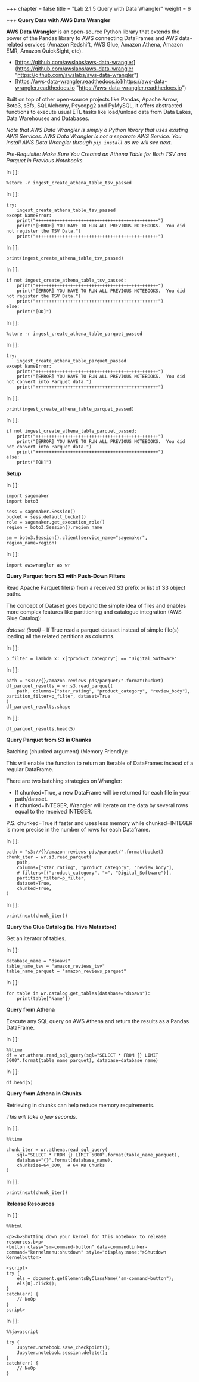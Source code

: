 +++
chapter = false
title = "Lab 2.1.5 Query with Data Wrangler"
weight = 6

+++
**Query Data with AWS Data Wrangler**

**AWS Data Wrangler** is an open-source Python library that extends the power of the Pandas library to AWS connecting DataFrames and AWS data-related services (Amazon Redshift, AWS Glue, Amazon Athena, Amazon EMR, Amazon QuickSight, etc).

* [https://github.com/awslabs/aws-data-wrangler](https://github.com/awslabs/aws-data-wrangler "https://github.com/awslabs/aws-data-wrangler")
* [https://aws-data-wrangler.readthedocs.io](https://aws-data-wrangler.readthedocs.io "https://aws-data-wrangler.readthedocs.io")

Built on top of other open-source projects like Pandas, Apache Arrow, Boto3, s3fs, SQLAlchemy, Psycopg2 and PyMySQL, it offers abstracted functions to execute usual ETL tasks like load/unload data from Data Lakes, Data Warehouses and Databases.

_Note that AWS Data Wrangler is simply a Python library that uses existing AWS Services. AWS Data Wrangler is not a separate AWS Service. You install AWS Data Wrangler through `pip install` as we will see next._

_Pre-Requisite: Make Sure You Created an Athena Table for Both TSV and Parquet in Previous Notebooks_

In \[ \]:

    %store -r ingest_create_athena_table_tsv_passed

In \[ \]:

    try:
        ingest_create_athena_table_tsv_passed
    except NameError:
        print("++++++++++++++++++++++++++++++++++++++++++++++")
        print("[ERROR] YOU HAVE TO RUN ALL PREVIOUS NOTEBOOKS.  You did not register the TSV Data.")
        print("++++++++++++++++++++++++++++++++++++++++++++++")

In \[ \]:

    print(ingest_create_athena_table_tsv_passed)

In \[ \]:

    if not ingest_create_athena_table_tsv_passed:
        print("++++++++++++++++++++++++++++++++++++++++++++++")
        print("[ERROR] YOU HAVE TO RUN ALL PREVIOUS NOTEBOOKS.  You did not register the TSV Data.")
        print("++++++++++++++++++++++++++++++++++++++++++++++")
    else:
        print("[OK]")

In \[ \]:

    %store -r ingest_create_athena_table_parquet_passed

In \[ \]:

    try:
        ingest_create_athena_table_parquet_passed
    except NameError:
        print("++++++++++++++++++++++++++++++++++++++++++++++")
        print("[ERROR] YOU HAVE TO RUN ALL PREVIOUS NOTEBOOKS.  You did not convert into Parquet data.")
        print("++++++++++++++++++++++++++++++++++++++++++++++")

In \[ \]:

    print(ingest_create_athena_table_parquet_passed)

In \[ \]:

    if not ingest_create_athena_table_parquet_passed:
        print("++++++++++++++++++++++++++++++++++++++++++++++")
        print("[ERROR] YOU HAVE TO RUN ALL PREVIOUS NOTEBOOKS.  You did not convert into Parquet data.")
        print("++++++++++++++++++++++++++++++++++++++++++++++")
    else:
        print("[OK]")

**Setup**

In \[ \]:

    import sagemaker
    import boto3
    
    sess = sagemaker.Session()
    bucket = sess.default_bucket()
    role = sagemaker.get_execution_role()
    region = boto3.Session().region_name
    
    sm = boto3.Session().client(service_name="sagemaker", region_name=region)

In \[ \]:

    import awswrangler as wr

**Query Parquet from S3 with Push-Down Filters**

Read Apache Parquet file(s) from a received S3 prefix or list of S3 object paths.

The concept of Dataset goes beyond the simple idea of files and enables more complex features like partitioning and catalogue integration (AWS Glue Catalog):

_dataset (bool)_ – If True read a parquet dataset instead of simple file(s) loading all the related partitions as columns.

In \[ \]:

    p_filter = lambda x: x["product_category"] == "Digital_Software"

In \[ \]:

    path = "s3://{}/amazon-reviews-pds/parquet/".format(bucket)
    df_parquet_results = wr.s3.read_parquet(
        path, columns=["star_rating", "product_category", "review_body"], partition_filter=p_filter, dataset=True
    )
    df_parquet_results.shape

In \[ \]:

    df_parquet_results.head(5)

**Query Parquet from S3 in Chunks**

Batching (chunked argument) (Memory Friendly):

This will enable the function to return an Iterable of DataFrames instead of a regular DataFrame.

There are two batching strategies on Wrangler:

* If chunked=True, a new DataFrame will be returned for each file in your path/dataset.
* If chunked=INTEGER, Wrangler will iterate on the data by several rows equal to the received INTEGER.

P.S. chunked=True if faster and uses less memory while chunked=INTEGER is more precise in the number of rows for each Dataframe.

In \[ \]:

    path = "s3://{}/amazon-reviews-pds/parquet/".format(bucket)
    chunk_iter = wr.s3.read_parquet(
        path,
        columns=["star_rating", "product_category", "review_body"],
        # filters=[("product_category", "=", "Digital_Software")],
        partition_filter=p_filter,
        dataset=True,
        chunked=True,
    )

In \[ \]:

    print(next(chunk_iter))

**Query the Glue Catalog (ie. Hive Metastore)**

Get an iterator of tables.

In \[ \]:

    database_name = "dsoaws"
    table_name_tsv = "amazon_reviews_tsv"
    table_name_parquet = "amazon_reviews_parquet"

In \[ \]:

    for table in wr.catalog.get_tables(database="dsoaws"):
        print(table["Name"])

**Query from Athena**

Execute any SQL query on AWS Athena and return the results as a Pandas DataFrame.

In \[ \]:

    %%time
    df = wr.athena.read_sql_query(sql="SELECT * FROM {} LIMIT 5000".format(table_name_parquet), database=database_name)

In \[ \]:

    df.head(5)

**Query from Athena in Chunks**

Retrieving in chunks can help reduce memory requirements.

_This will take a few seconds._

In \[ \]:

    %%time
    
    chunk_iter = wr.athena.read_sql_query(
        sql="SELECT * FROM {} LIMIT 5000".format(table_name_parquet),
        database="{}".format(database_name),
        chunksize=64_000,  # 64 KB Chunks
    )

In \[ \]:

    print(next(chunk_iter))

**Release Resources**

In \[ \]:

    %%html
    
    <p><b>Shutting down your kernel for this notebook to release resources.b>p>
    <button class="sm-command-button" data-commandlinker-command="kernelmenu:shutdown" style="display:none;">Shutdown Kernelbutton>
            
    <script>
    try {
        els = document.getElementsByClassName("sm-command-button");
        els[0].click();
    }
    catch(err) {
        // NoOp
    }    
    script>

In \[ \]:

    %%javascript
    
    try {
        Jupyter.notebook.save_checkpoint();
        Jupyter.notebook.session.delete();
    }
    catch(err) {
        // NoOp
    }